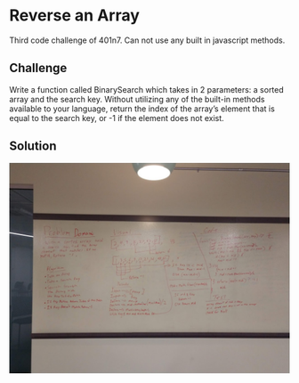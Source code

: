 # Reverse an Array
Third code challenge of 401n7. Can not use any built in javascript methods.

## Challenge
Write a function called BinarySearch which takes in 2 parameters: a sorted array and the search key. Without utilizing any of the built-in methods available to your language, return the index of the array’s element that is equal to the search key, or -1 if the element does not exist.

## Solution
![](../assets/array_binary_search.jpg)
